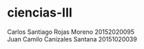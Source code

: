# ciencias-III
Carlos Santiago Rojas Moreno 20152020095  
Juan Camilo Canizales Santana 20151020039
